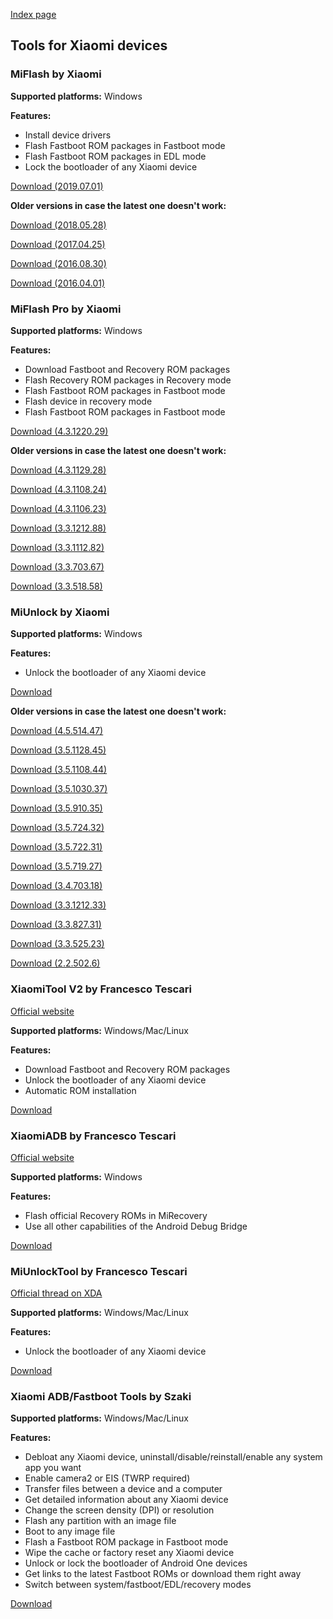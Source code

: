 [Index page](../)

## Tools for Xiaomi devices

### MiFlash by Xiaomi

**Supported platforms:** Windows

**Features:**

* Install device drivers
* Flash Fastboot ROM packages in Fastboot mode
* Flash Fastboot ROM packages in EDL mode
* Lock the bootloader of any Xiaomi device

[Download (2019.07.01)](https://download.appmifile.com/images/2019/07/01/09cdc3a7-5a11-42aa-81f4-be27fe12ce80.msi)

**Older versions in case the latest one doesn't work:**

[Download (2018.05.28)](http://bigota.d.miui.com/tools/MiFlash2018-5-28-0.zip)

[Download (2017.04.25)](http://api.en.miui.com/url/MiFlashTool)

[Download (2016.08.30)](https://drive.google.com/open?id=0B9wtW2KGOf0RV0F1bnVmYmNFZGM)

[Download (2016.04.01)](https://drive.google.com/open?id=0B9wtW2KGOf0RaERVZXFtaGxfZ2s)

### MiFlash Pro by Xiaomi

**Supported platforms:** Windows

**Features:**

* Download Fastboot and Recovery ROM packages
* Flash Recovery ROM packages in Recovery mode
* Flash Fastboot ROM packages in Fastboot mode
* Flash device in recovery mode
* Flash Fastboot ROM packages in Fastboot mode

[Download (4.3.1220.29)](http://xiaomi-miui-ota-3rdrom.ks3-cn-beijing.ksyun.com/rom/u1106245679/4.3.1220.29/miflash_pro-en-4.3.1220.29.zip)

**Older versions in case the latest one doesn't work:**

[Download (4.3.1129.28)](http://xiaomi-miui-ota-3rdrom.ks3-cn-beijing.ksyun.com/rom/u1106245679/4.3.1129.28/miflash_pro-en-4.3.1129.28.zip)

[Download (4.3.1108.24)](http://xiaomi-miui-ota-3rdrom.ks3-cn-beijing.ksyun.com/rom/u1106245679/4.3.1108.24/miflash_pro-en-4.3.1108.24.zip)

[Download (4.3.1106.23)](http://xiaomi-miui-ota-3rdrom.ks3-cn-beijing.ksyun.com/rom/u1106245679/4.3.1106.23/miflash_pro-en-4.3.1106.23.zip)

[Download (3.3.1212.88)](https://drive.google.com/file/d/15eSeySg4JPtO6FAbf8q7PSM67tEHb9Ht/view)

[Download (3.3.1112.82)](http://xiaomi-miui-ota-3rdrom.ks3-cn-beijing.ksyun.com/rom/u1106245679/3.3.1112.82/miflash_pro-en-3.3.1112.82.zip)

[Download (3.3.703.67)](https://mega.nz/#!zoIizCQJ!ojy5kaeV4JkEYOXyrNGABTPDbEwCWme6YSf8I9bCPuY)

[Download (3.3.518.58)](http://xiaomi-miui-ota-3rdrom.ks3-cn-beijing.ksyun.com/rom/u265827351/3.3.518.58/miflash_pro-3.3.518.58.zip)

### MiUnlock by Xiaomi

**Supported platforms:** Windows

**Features:**

* Unlock the bootloader of any Xiaomi device

[Download](http://en.miui.com/unlock/download_en.html)

**Older versions in case the latest one doesn't work:**

[Download (4.5.514.47)](http://xiaomi-miui-ota-3rdrom.ks3-cn-beijing.ksyun.com/rom/u1106245679/4.5.514.47/miflash_unlock-en-4.5.514.47.zip)

[Download (3.5.1128.45)](http://xiaomi-miui-ota-3rdrom.ks3-cn-beijing.ksyun.com/rom/u1106245679/3.5.1128.45/miflash_unlock-en-3.5.1128.45.zip)

[Download (3.5.1108.44)](http://xiaomi-miui-ota-3rdrom.ks3-cn-beijing.ksyun.com/rom/u1106245679/3.5.1108.44/miflash_unlock-en-3.5.1108.44.zip)

[Download (3.5.1030.37)](http://xiaomi-miui-ota-3rdrom.ks3-cn-beijing.ksyun.com/rom/u1106245679/3.5.1030.37/miflash_unlock-en-3.5.1030.37.zip)

[Download (3.5.910.35)](http://xiaomi-miui-ota-3rdrom.ks3-cn-beijing.ksyun.com/rom/u1106245679/3.5.910.35/miflash_unlock-en-3.5.910.35.zip)

[Download (3.5.724.32)](http://miuirom.xiaomi.com/rom/u1106245679/3.5.724.32/miflash_unlock-en-3.5.724.32.zip)

[Download (3.5.722.31)](http://xiaomi-miui-ota-3rdrom.ks3-cn-beijing.ksyun.com/rom/u1106245679/3.5.722.31/miflash_unlock-en-3.5.722.31.zip)

[Download (3.5.719.27)](http://miuirom.xiaomi.com/rom/u1106245679/3.5.719.27/miflash_unlock-en-3.5.719.27.zip)

[Download (3.4.703.18)](http://miuirom.xiaomi.com/rom/u1106245679/3.4.703.18/miflash_unlock-en-3.4.703.18.zip)

[Download (3.3.1212.33)](http://miuirom.xiaomi.com/rom/u1106245679/3.3.1212.33/miflash_unlock-en-3.3.1212.33.zip)

[Download (3.3.827.31)](http://miuirom.xiaomi.com/rom/u1106245679/3.3.827.31/miflash_unlock-en-3.3.827.31.zip)

[Download (3.3.525.23)](http://xiaomi-miui-ota-3rdrom.ks3-cn-beijing.ksyun.com/rom/u265827351/3.3.525.23/miflash_unlock-en-3.3.525.23.zip)

[Download (2.2.502.6)](http://miuirom.xiaomi.com/rom/u265827351/2.2.502.6/miflash_unlock-en-2.2.502.6.zip)

### XiaomiTool V2 by Francesco Tescari

[Official website](https://www.xiaomitool.com/V2/)

**Supported platforms:** Windows/Mac/Linux

**Features:**

* Download Fastboot and Recovery ROM packages
* Unlock the bootloader of any Xiaomi device
* Automatic ROM installation

[Download](https://www.xiaomitool.com/V2/latest)

### XiaomiADB by Francesco Tescari

[Official website](http://www.xiaomitool.com/adb)

**Supported platforms:** Windows

**Features:**

* Flash official Recovery ROMs in MiRecovery
* Use all other capabilities of the Android Debug Bridge

[Download](http://www.xiaomitool.com/latestadb)

### MiUnlockTool by Francesco Tescari

[Official thread on XDA](https://forum.xda-developers.com/android/software-hacking/tool-miunlocktool-unlock-bootloader-t3782444)

**Supported platforms:** Windows/Mac/Linux

**Features:**

* Unlock the bootloader of any Xiaomi device

[Download](http://xiaomitool.com/latestmut)

### Xiaomi ADB/Fastboot Tools by Szaki

**Supported platforms:** Windows/Mac/Linux

**Features:**

* Debloat any Xiaomi device, uninstall/disable/reinstall/enable any system app you want
* Enable camera2 or EIS (TWRP required)
* Transfer files between a device and a computer
* Get detailed information about any Xiaomi device
* Change the screen density (DPI) or resolution
* Flash any partition with an image file
* Boot to any image file
* Flash a Fastboot ROM package in Fastboot mode
* Wipe the cache or factory reset any Xiaomi device
* Unlock or lock the bootloader of Android One devices
* Get links to the latest Fastboot ROMs or download them right away
* Switch between system/fastboot/EDL/recovery modes

[Download](https://szaki.github.io/XiaomiADBFastbootTools/)